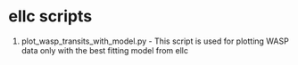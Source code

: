 # ellc scripts

   1. plot_wasp_transits_with_model.py - This script is used for plotting WASP data only with the best fitting model from ellc

